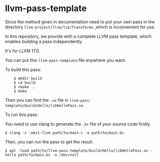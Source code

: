 # llvm-pass-template
Since the method given in documentation need to put your own pass in the directory `llvm-project/llvm/lib/Transforms` ,which is inconvenient for use.

In this repository, we provide with a complete LLVM pass template, which enables building a pass independently. 

It's for LLVM 17.0.

You can put this `llvm-pass-template` file anywhere you want.

To build this pass:
``` $ cd llvm-pass-template
    $ mkdir build
    $ cd build
    $ cmake ..
    $ make
```
Then you can find the `.so` file in `llvm-pass-template/build/Hello/libHelloPass.so`.


To run this pass:

You need to use clang to generate the `.bc`  file of your source code firstly.

```
$ clang -c -emit-llvm path/to/main.c -o path/to/main.bc
```
Then, you can run the pass to get the result.

```
$ opt -load path/to/llvm-pass-template/build/Hello/libHelloPass.so -hello path/to/main.bc -o /dev/null
```
